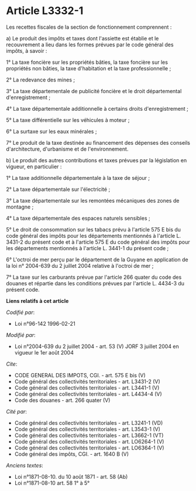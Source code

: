 # Article L3332-1

Les recettes fiscales de la section de fonctionnement comprennent : 

a) Le produit des impôts et taxes dont l'assiette est établie et le recouvrement a lieu dans les formes prévues par le code
général des impôts, à savoir : 

1° La taxe foncière sur les propriétés bâties, la taxe foncière sur les propriétés non bâties, la taxe d'habitation et la
taxe professionnelle ; 

2° La redevance des mines ; 

3° La taxe départementale de publicité foncière et le droit départemental d'enregistrement ; 

4° La taxe départementale additionnelle à certains droits d'enregistrement ; 

5° La taxe différentielle sur les véhicules à moteur ; 

6° La surtaxe sur les eaux minérales ; 

7° Le produit de la taxe destinée au financement des dépenses des conseils d'architecture, d'urbanisme et de
l'environnement. 

b) Le produit des autres contributions et taxes prévues par la législation en vigueur, en particulier : 

1° La taxe additionnelle départementale à la taxe de séjour ; 

2° La taxe départementale sur l'électricité ; 

3° La taxe départementale sur les remontées mécaniques des zones de montagne ; 

4° La taxe départementale des espaces naturels sensibles ; 

5° Le droit de consommation sur les tabacs prévu à l'article 575 E bis du code général des impôts pour les départements
mentionnés à l'article L. 3431-2 du présent code et à l'article 575 E du code général des impôts pour les départements
mentionnés à l'article L. 3441-1 du présent code ; 

6° L'octroi de mer perçu par le département de la Guyane en application de la loi n° 2004-639 du 2 juillet 2004 relative à
l'octroi de mer ; 

7° La taxe sur les carburants prévue par l'article 266 quater du code des douanes et répartie dans les conditions prévues par
l'article L. 4434-3 du présent code.

**Liens relatifs à cet article**

_Codifié par_:

  - Loi n°96-142 1996-02-21

_Modifié par_:

  - Loi n°2004-639 du 2 juillet 2004 - art. 53 (V) JORF 3 juillet 2004 en vigueur le 1er août 2004

_Cite_:

  - CODE GENERAL DES IMPOTS, CGI. - art. 575 E bis (V)
  - Code général des collectivités territoriales - art. L3431-2 (V)
  - Code général des collectivités territoriales - art. L3441-1 (V)
  - Code général des collectivités territoriales - art. L4434-4 (V)
  - Code des douanes - art. 266 quater (V)

_Cité par_:

  - Code général des collectivités territoriales - art. L3241-1 (VD)
  - Code général des collectivités territoriales - art. L3543-1 (V)
  - Code général des collectivités territoriales - art. L3662-1 (VT)
  - Code général des collectivités territoriales - art. LO6264-1 (V)
  - Code général des collectivités territoriales - art. LO6364-1 (V)
  - Code général des impôts, CGI. - art. 1640 B (V)

_Anciens textes_:

  - Loi n°1871-08-10. du 10 août 1871 - art. 58 (Ab)
  - Loi n°1871-08-10 art. 58 1° à 5°
